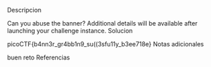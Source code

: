 Descripcion

Can you abuse the banner?
Additional details will be available after launching your challenge instance.
Solucion

picoCTF{b4nn3r_gr4bb1n9_su((3sfu11y_b3ee718e}
Notas adicionales

buen reto
Referencias
